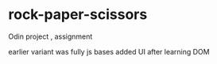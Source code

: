 # rock-paper-scissors

Odin project , assignment 

earlier variant was fully js bases added UI after learning DOM

